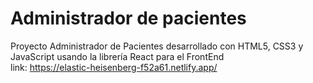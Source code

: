 # Administrador de pacientes
Proyecto Administrador de Pacientes desarrollado con HTML5, CSS3 y JavaScript  usando la librería React para el FrontEnd  
link: https://elastic-heisenberg-f52a61.netlify.app/
